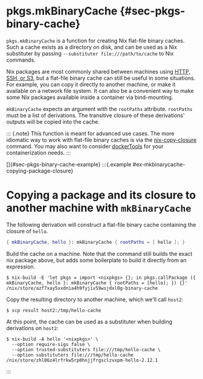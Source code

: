 # pkgs.mkBinaryCache {#sec-pkgs-binary-cache}

`pkgs.mkBinaryCache` is a function for creating Nix flat-file binary caches.
Such a cache exists as a directory on disk, and can be used as a Nix substituter by passing `--substituter file:///path/to/cache` to Nix commands.

Nix packages are most commonly shared between machines using [HTTP, SSH, or S3](https://nixos.org/manual/nix/stable/package-management/sharing-packages.html), but a flat-file binary cache can still be useful in some situations.
For example, you can copy it directly to another machine, or make it available on a network file system.
It can also be a convenient way to make some Nix packages available inside a container via bind-mounting.

`mkBinaryCache` expects an argument with the `rootPaths` attribute.
`rootPaths` must be a list of derivations.
The transitive closure of these derivations' outputs will be copied into the cache.

::: {.note}
This function is meant for advanced use cases.
The more idiomatic way to work with flat-file binary caches is via the [nix-copy-closure](https://nixos.org/manual/nix/stable/command-ref/nix-copy-closure.html) command.
You may also want to consider [dockerTools](#sec-pkgs-dockerTools) for your containerization needs.
:::

[]{#sec-pkgs-binary-cache-example}
:::{.example #ex-mkbinarycache-copying-package-closure}

# Copying a package and its closure to another machine with `mkBinaryCache`

The following derivation will construct a flat-file binary cache containing the closure of `hello`.

```nix
{ mkBinaryCache, hello }: mkBinaryCache { rootPaths = [ hello ]; }
```

Build the cache on a machine.
Note that the command still builds the exact nix package above, but adds some boilerplate to build it directly from an expression.

```shellSession
$ nix-build -E 'let pkgs = import <nixpkgs> {}; in pkgs.callPackage ({ mkBinaryCache, hello }: mkBinaryCache { rootPaths = [hello]; }) {}'
/nix/store/azf7xay5xxdnia4h9fyjiv59wsjdxl0g-binary-cache
```

Copy the resulting directory to another machine, which we'll call `host2`:

```shellSession
$ scp result host2:/tmp/hello-cache
```

At this point, the cache can be used as a substituter when building derivations on `host2`:

```shellSession
$ nix-build -A hello '<nixpkgs>' \
  --option require-sigs false \
  --option trusted-substituters file:///tmp/hello-cache \
  --option substituters file:///tmp/hello-cache
/nix/store/zhl06z4lrfrkw5rp0hnjjfrgsclzvxpm-hello-2.12.1
```

:::
